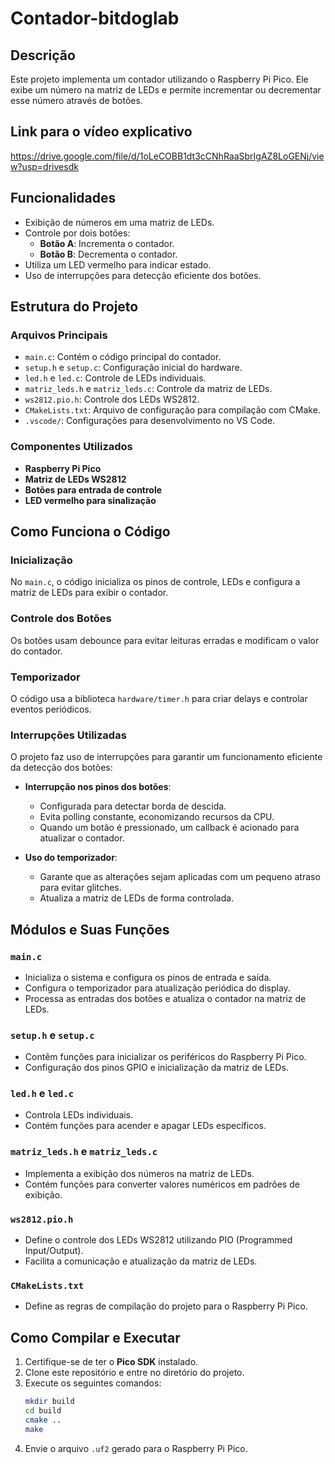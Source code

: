 # Contador-bitdoglab

## Descrição

Este projeto implementa um contador utilizando o Raspberry Pi Pico. Ele exibe um número na matriz de LEDs e permite incrementar ou decrementar esse número através de botões.

## Link para o vídeo explicativo
https://drive.google.com/file/d/1oLeCOBB1dt3cCNhRaaSbrIgAZ8LoGENj/view?usp=drivesdk

## Funcionalidades
- Exibição de números em uma matriz de LEDs.
- Controle por dois botões:
  - **Botão A**: Incrementa o contador.
  - **Botão B**: Decrementa o contador.
- Utiliza um LED vermelho para indicar estado.
- Uso de interrupções para detecção eficiente dos botões.

## Estrutura do Projeto

### Arquivos Principais

- `main.c`: Contém o código principal do contador.
- `setup.h` e `setup.c`: Configuração inicial do hardware.
- `led.h` e `led.c`: Controle de LEDs individuais.
- `matriz_leds.h` e `matriz_leds.c`: Controle da matriz de LEDs.
- `ws2812.pio.h`: Controle dos LEDs WS2812.
- `CMakeLists.txt`: Arquivo de configuração para compilação com CMake.
- `.vscode/`: Configurações para desenvolvimento no VS Code.

### Componentes Utilizados

- **Raspberry Pi Pico**
- **Matriz de LEDs WS2812**
- **Botões para entrada de controle**
- **LED vermelho para sinalização**

## Como Funciona o Código

### Inicialização
No `main.c`, o código inicializa os pinos de controle, LEDs e configura a matriz de LEDs para exibir o contador.

### Controle dos Botões
Os botões usam debounce para evitar leituras erradas e modificam o valor do contador.

### Temporizador
O código usa a biblioteca `hardware/timer.h` para criar delays e controlar eventos periódicos.

### Interrupções Utilizadas
O projeto faz uso de interrupções para garantir um funcionamento eficiente da detecção dos botões:

- **Interrupção nos pinos dos botões**: 
  - Configurada para detectar borda de descida.
  - Evita polling constante, economizando recursos da CPU.
  - Quando um botão é pressionado, um callback é acionado para atualizar o contador.

- **Uso do temporizador**: 
  - Garante que as alterações sejam aplicadas com um pequeno atraso para evitar glitches.
  - Atualiza a matriz de LEDs de forma controlada.

## Módulos e Suas Funções

### `main.c`
- Inicializa o sistema e configura os pinos de entrada e saída.
- Configura o temporizador para atualização periódica do display.
- Processa as entradas dos botões e atualiza o contador na matriz de LEDs.

### `setup.h` e `setup.c`
- Contêm funções para inicializar os periféricos do Raspberry Pi Pico.
- Configuração dos pinos GPIO e inicialização da matriz de LEDs.

### `led.h` e `led.c`
- Controla LEDs individuais.
- Contém funções para acender e apagar LEDs específicos.

### `matriz_leds.h` e `matriz_leds.c`
- Implementa a exibição dos números na matriz de LEDs.
- Contém funções para converter valores numéricos em padrões de exibição.

### `ws2812.pio.h`
- Define o controle dos LEDs WS2812 utilizando PIO (Programmed Input/Output).
- Facilita a comunicação e atualização da matriz de LEDs.

### `CMakeLists.txt`
- Define as regras de compilação do projeto para o Raspberry Pi Pico.

## Como Compilar e Executar

1. Certifique-se de ter o **Pico SDK** instalado.
2. Clone este repositório e entre no diretório do projeto.
3. Execute os seguintes comandos:
   ```sh
   mkdir build
   cd build
   cmake ..
   make
   ```
4. Envie o arquivo `.uf2` gerado para o Raspberry Pi Pico.
